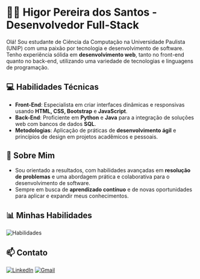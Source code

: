 # 🧑‍💻 Higor Pereira dos Santos - Desenvolvedor Full-Stack

Olá! Sou estudante de Ciência da Computação na Universidade Paulista (UNIP) com uma paixão por tecnologia e desenvolvimento de software. Tenho experiência sólida em **desenvolvimento web**, tanto no front-end quanto no back-end, utilizando uma variedade de tecnologias e linguagens de programação.

## 💻 Habilidades Técnicas

- **Front-End**: Especialista em criar interfaces dinâmicas e responsivas usando **HTML, CSS, Bootstrap** e **JavaScript**.
- **Back-End**: Proficiente em **Python** e **Java** para a integração de soluções web com bancos de dados **SQL**.
- **Metodologias**: Aplicação de práticas de **desenvolvimento ágil** e princípios de design em projetos acadêmicos e pessoais.

## 🎯 Sobre Mim

- Sou orientado a resultados, com habilidades avançadas em **resolução de problemas** e uma abordagem prática e colaborativa para o desenvolvimento de software.
- Sempre em busca de **aprendizado contínuo** e de novas oportunidades para aplicar e expandir meus conhecimentos.

## 📊 Minhas Habilidades
![Habilidades](https://skillicons.dev/icons?i=html,css,bootstrap,javascript,python,java,mysql&theme=light)



## 📫 Contato

[![LinkedIn](https://img.shields.io/badge/LinkedIn-0077B5?style=for-the-badge&logo=linkedin&logoColor=white)](https://www.linkedin.com/in/higor-pereira-761081200/)
[![Gmail](https://img.shields.io/badge/Gmail-D14836?style=for-the-badge&logo=gmail&logoColor=white)](mailto:higor.pereira368@gmail.com)


